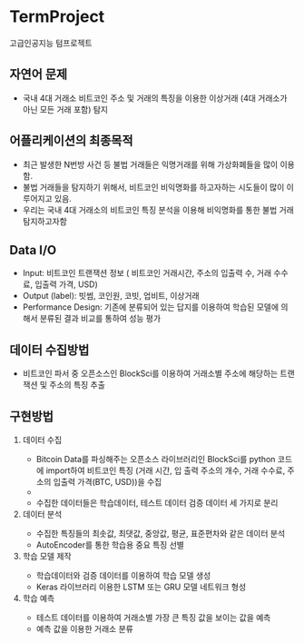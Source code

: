 # TermProject
고급인공지능 텀프로젝트

## 자연어 문제
- 국내 4대 거래소 비트코인 주소 및 거래의 특징을 이용한 이상거래 (4대 거래소가 아닌 모든 거래 포함) 탐지

## 어플리케이션의 최종목적
- 최근 발생한 N번방 사건 등 불법 거래들은 익명거래를 위해 가상화폐들을 많이 이용함.
- 불법 거래들을 탐지하기 위해서, 비트코인 비익명화를 하고자하는 시도들이 많이 이루어지고 있음. 
- 우리는 국내 4대 거래소의 비트코인 특징 분석을 이용해 비익명화를 통한 불법 거래 탐지하고자함 

## Data I/O
- Input: 비트코인 트랜잭션 정보 ( 비트코인 거래시간, 주소의 입출력 수, 거래 수수료, 입출력 가격, USD)
- Output (label): 빗썸, 코인원, 코빗, 업비트, 이상거래
- Performance Design: 기존에 분류되어 있는 답지를 이용하여 학습된 모델에 의해서 분류된 결과 비교를 통하여 성능 평가
## 데이터 수집방법
- 비트코인 파서 중 오픈소스인 BlockSci를 이용하여 거래소별 주소에 해당하는 트랜잭션 및 주소의 특징 추출

## 구현방법
<ol>
  <li> 데이터 수집 </li>
  <ul>
     <li> Bitcoin Data를 파싱해주는 오픈소스 라이브러리인 BlockSci를 python 코드에 import하여 비트코인 특징 (거래 시간, 입 출력 주소의 개수, 거래 수수료, 주소의 입출력 가격(BTC, USD))을 수집 <li>
    <li> 수집한 데이터들은 학습데이터, 테스트 데이터 검증 데이터 세 가지로 분리 </li>
    </ul>
  <li> 데이터 분석</li>
  <ul>
    <li> 수집한 특징들의 최솟값, 최댓값, 중앙값, 평균, 표준편차와 같은 데이터 분석 </li>
    <li> AutoEncoder를 통한 학습용 중요 특징 선별 </li>
   </ul>
  <li> 학습 모델 제작  </li>
  <ul>
     <li> 학습데이터와 검증 데이터를 이용하여 학습 모델 생성</li>
    <li> Keras 라이브러리 이용한 LSTM 또는 GRU 모델 네트워크 형성</li>
  </ul>
  <li> 학습 예측</li>
  <ul>
     <li> 테스트 데이터를 이용하여 거래소별 가장 큰 특징 값을 보이는 값을 예측</li>
     <li>예측 값을 이용한 거래소 분류 </li>
  </ul>
</ol>
